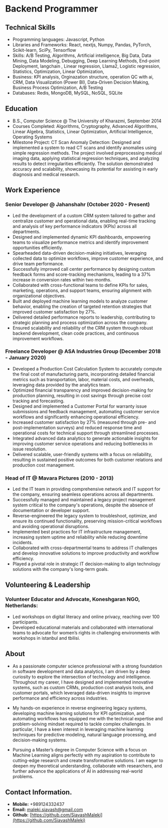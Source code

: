 # Backend Programmer 

## Technical Skills
- Programming languages: Javascript, Python
- Libraries and Frameworks: React, nextjs, Numpy, Pandas, PyTorch, Scikit-​learn, SciPy, Tensorflow
- Skills: A/​B ​Testing, Algorithms, Artificial ​intelligence, Big ​Data, Data ​Mining, Data ​Modeling, Debugging, Deep ​Learning ​Methods, End-​point ​Deployment, langchain ​, Linear ​regression, Llama2, Logistic ​regression, Statistics, Optimization, Linear Optimization,
- Business: KPI analysis, Orginazation structure, operation QC with ai, CRM, Data Visualization (Power BI), Data-Driven Decision Making, Business Process Optimization, A/B Testing
- Databases: Redis, MongoDB, MySQL, NoSQL, SQLite

## Education
- B.S., Computer Science @ The University of Kharazmi, September 2014
- Courses Completed: Algorithms, Cryptography, Advanced Algorithms, Linear Algebra, Statistics, Linear Optimization, Artificial Intelligence, Operating Systems
- Milestone Project: CT Scan Anomaly Detection: Designed and implemented a system to read CT scans and identify anomalies using simple regression methods. The project involved preprocessing medical imaging data, applying statistical regression techniques, and analyzing results to detect irregularities efficiently. The solution demonstrated accuracy and scalability, showcasing its potential for assisting in early diagnosis and medical research.


## Work Experience
### Senior Developer @ Jahanshahr (October 2020 - Present)
- Led the development of a custom CRM system tailored to gather and centralize customer and operational data, enabling real-time tracking and analysis of key performance indicators (KPIs) across all departments.
- Designed and implemented dynamic KPI dashboards, empowering teams to visualize performance metrics and identify improvement opportunities efficiently.
- Spearheaded data-driven decision-making initiatives, leveraging collected data to optimize workflows, improve customer experience, and drive team performance.
- Successfully improved call center performance by designing custom feedback forms and score-tracking mechanisms, leading to a 37% increase in conversion rates within two months.
- Collaborated with cross-functional teams to define KPIs for sales, marketing, operations, and support teams, ensuring alignment with organizational objectives.
- Built and deployed machine learning models to analyze customer behavior, enabling the creation of targeted retention strategies that improved customer satisfaction by 27%.
- Delivered detailed performance reports to leadership, contributing to strategic planning and process optimization across the company.
- Ensured scalability and reliability of the CRM system through robust backend development, clean code practices, and continuous improvement workflows.
  

### Freelance Developer @ ASA Industries Group (December 2018 - January 2020)
- Developed a Production Cost Calculation System to accurately compute the final cost of manufacturing parts, incorporating detailed financial metrics such as transportation, labor, material costs, and overheads, leveraging data provided by the analytics team.
- Optimized financial transparency and improved decision-making for production planning, resulting in cost savings through precise cost tracking and forecasting.
- Designed and implemented a Customer Portal for warranty issue submissions and feedback management, automating customer service workflows and significantly enhancing operational efficiency.
- Increased customer satisfaction by 27% (measured through pre- and post-implementation surveys) and reduced response time and operational costs for technical support through streamlined processes.
- Integrated advanced data analytics to generate actionable insights for improving customer service operations and reducing bottlenecks in issue resolution.
- Delivered scalable, user-friendly systems with a focus on reliability, resulting in sustained positive outcomes for both customer relations and production cost management.


### Head of IT @ Mavara Pictures (2010 - 2013)
- Led the IT team in providing comprehensive network and IT support for the company, ensuring seamless operations across all departments.
- Successfully managed and maintained a legacy project management system critical to the company's operations, despite the absence of documentation or developer support.
- Reverse-engineered the legacy system to troubleshoot, optimize, and ensure its continued functionality, preserving mission-critical workflows and avoiding operational disruptions.
- Implemented best practices for IT infrastructure management, increasing system uptime and reliability while reducing downtime incidents.
- Collaborated with cross-departmental teams to address IT challenges and develop innovative solutions to improve productivity and workflow efficiency.
- Played a pivotal role in strategic IT decision-making to align technology solutions with the company's long-term goals.

## Volunteering  & Leadership 

### Volunteer Educator and Advocate, Koneshgaran NGO, Netherlands: 
- Led workshops on digital literacy and online privacy, reaching over 100 participants.
- Developed educational materials and collaborated with international teams to
  advocate for women’s rights in challenging environments with workshops in
  istanbul and tbilisi.

## About
- As a passionate computer science professional with a strong foundation in software development and data analytics, I am driven by a deep curiosity to explore the intersection of technology and intelligence. Throughout my career, I have designed and implemented innovative systems, such as custom CRMs, production cost analysis tools, and customer portals, which leveraged data-driven insights to improve performance and efficiency across industries.

- My hands-on experience in reverse engineering legacy systems, developing machine learning solutions for KPI optimization, and automating workflows has equipped me with the technical expertise and problem-solving mindset required to tackle complex challenges. In particular, I have a keen interest in leveraging machine learning techniques for predictive modeling, natural language processing, and decision-making systems.

- Pursuing a Master’s degree in Computer Science with a focus on Machine Learning aligns perfectly with my aspiration to contribute to cutting-edge research and create transformative solutions. I am eager to deepen my theoretical understanding, collaborate with researchers, and further advance the applications of AI in addressing real-world problems.

  
## Contact Information.
  
- **Mobile:** +989124332437
- **Email:** [maleki.siavash@gmail.com](mailto:maleki.siavash@gmail.com)
-  **Github:** [https://github.com/SiavashMaleki](https://github.com/SiavashMaleki)

